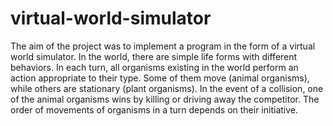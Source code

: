 # virtual-world-simulator

The aim of the project was to implement a program in the form of a virtual world simulator. In the world, there are simple life forms with different behaviors. In each turn, all organisms existing in the world perform an action appropriate to their type. Some of them move (animal organisms), while others are stationary (plant organisms). In the event of a collision, one of the animal organisms wins by killing or driving away the competitor. The order of movements of organisms in a turn depends on their initiative.

